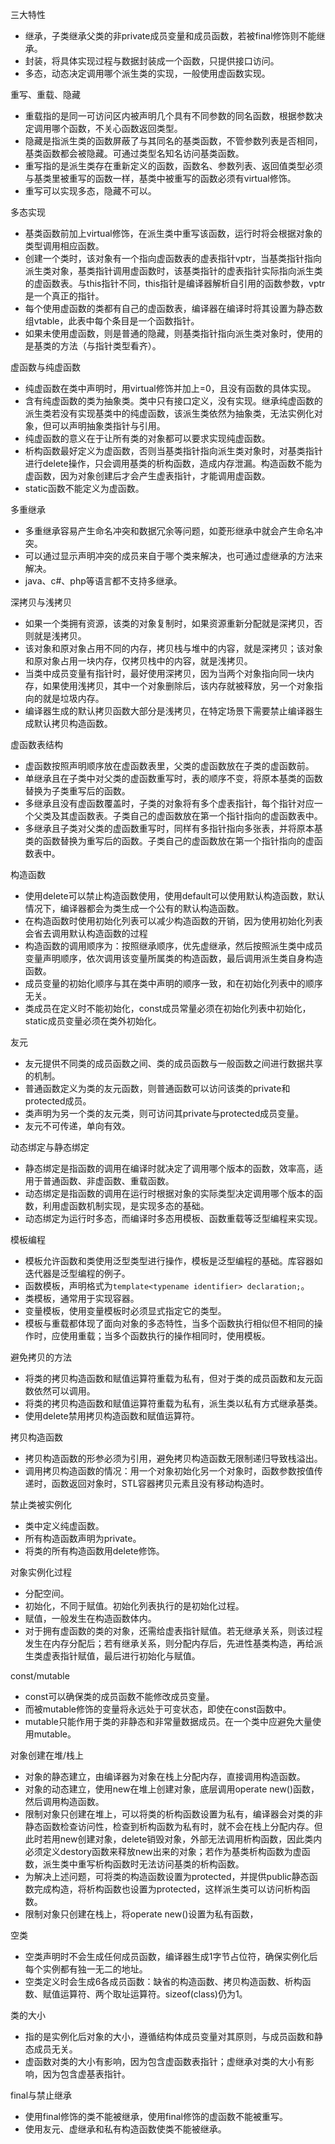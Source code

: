 三大特性
- 继承，子类继承父类的非private成员变量和成员函数，若被final修饰则不能继承。
- 封装，将具体实现过程与数据封装成一个函数，只提供接口访问。
- 多态，动态决定调用哪个派生类的实现，一般使用虚函数实现。

重写、重载、隐藏
- 重载指的是同一可访问区内被声明几个具有不同参数的同名函数，根据参数决定调用哪个函数，不关心函数返回类型。
- 隐藏是指派生类的函数屏蔽了与其同名的基类函数，不管参数列表是否相同，基类函数都会被隐藏。可通过类型名知名访问基类函数。
- 重写指的是派生类存在重新定义的函数，函数名、参数列表、返回值类型必须与基类里被重写的函数一样，基类中被重写的函数必须有virtual修饰。
- 重写可以实现多态，隐藏不可以。

多态实现
- 基类函数前加上virtual修饰，在派生类中重写该函数，运行时将会根据对象的类型调用相应函数。
- 创建一个类时，该对象有一个指向虚函数表的虚表指针vptr，当基类指针指向派生类对象，基类指针调用虚函数时，该基类指针的虚表指针实际指向派生类的虚函数表。与this指针不同，this指针是编译器解析自引用的函数参数，vptr是一个真正的指针。
- 每个使用虚函数的类都有自己的虚函数表，编译器在编译时将其设置为静态数组vtable，此表中每个条目是一个函数指针。
- 如果未使用虚函数，则是普通的隐藏，则基类指针指向派生类对象时，使用的是基类的方法（与指针类型看齐）。

虚函数与纯虚函数
- 纯虚函数在类中声明时，用virtual修饰并加上=0，且没有函数的具体实现。
- 含有纯虚函数的类为抽象类。类中只有接口定义，没有实现。继承纯虚函数的派生类若没有实现基类中的纯虚函数，该派生类依然为抽象类，无法实例化对象，但可以声明抽象类指针与引用。
- 纯虚函数的意义在于让所有类的对象都可以要求实现纯虚函数。
- 析构函数最好定义为虚函数，否则当基类指针指向派生类对象时，对基类指针进行delete操作，只会调用基类的析构函数，造成内存泄漏。构造函数不能为虚函数，因为对象创建后才会产生虚表指针，才能调用虚函数。
- static函数不能定义为虚函数。

多重继承
- 多重继承容易产生命名冲突和数据冗余等问题，如菱形继承中就会产生命名冲突。
- 可以通过显示声明冲突的成员来自于哪个类来解决，也可通过虚继承的方法来解决。
- java、c#、php等语言都不支持多继承。

深拷贝与浅拷贝
- 如果一个类拥有资源，该类的对象复制时，如果资源重新分配就是深拷贝，否则就是浅拷贝。
- 该对象和原对象占用不同的内存，拷贝栈与堆中的内容，就是深拷贝；该对象和原对象占用一块内存，仅拷贝栈中的内容，就是浅拷贝。
- 当类中成员变量有指针时，最好使用深拷贝，因为当两个对象指向同一块内存，如果使用浅拷贝，其中一个对象删除后，该内存就被释放，另一个对象指向的就是垃圾内存。
- 编译器生成的默认拷贝函数大部分是浅拷贝，在特定场景下需要禁止编译器生成默认拷贝构造函数。

虚函数表结构
- 虚函数按照声明顺序放在虚函数表里，父类的虚函数放在子类的虚函数前。
- 单继承且在子类中对父类的虚函数重写时，表的顺序不变，将原本基类的函数替换为子类重写后的函数。
- 多继承且没有虚函数覆盖时，子类的对象将有多个虚表指针，每个指针对应一个父类及其虚函数表。子类自己的虚函数放在第一个指针指向的虚函数表中。
- 多继承且子类对父类的虚函数重写时，同样有多指针指向多张表，并将原本基类的函数替换为重写后的函数。子类自己的虚函数放在第一个指针指向的虚函数表中。

构造函数
- 使用delete可以禁止构造函数使用，使用default可以使用默认构造函数，默认情况下，编译器都会为类生成一个公有的默认构造函数。
- 在构造函数时使用初始化列表可以减少构造函数的开销，因为使用初始化列表会省去调用默认构造函数的过程
- 构造函数的调用顺序为：按照继承顺序，优先虚继承，然后按照派生类中成员变量声明顺序，依次调用该变量所属类的构造函数，最后调用派生类自身构造函数。
- 成员变量的初始化顺序与其在类中声明的顺序一致，和在初始化列表中的顺序无关。
- 类成员在定义时不能初始化，const成员常量必须在初始化列表中初始化，static成员变量必须在类外初始化。

友元
- 友元提供不同类的成员函数之间、类的成员函数与一般函数之间进行数据共享的机制。
- 普通函数定义为类的友元函数，则普通函数可以访问该类的private和protected成员。
- 类声明为另一个类的友元类，则可访问其private与protected成员变量。
- 友元不可传递，单向有效。

动态绑定与静态绑定
- 静态绑定是指函数的调用在编译时就决定了调用哪个版本的函数，效率高，适用于普通函数、非虚函数、重载函数。
- 动态绑定是指函数的调用在运行时根据对象的实际类型决定调用哪个版本的函数，利用虚函数机制实现，是实现多态的基础。
- 动态绑定为运行时多态，而编译时多态用模板、函数重载等泛型编程来实现。

模板编程
- 模板允许函数和类使用泛型类型进行操作，模板是泛型编程的基础。库容器如迭代器是泛型编程的例子。
- 函数模板，声明格式为```template<typename identifier> declaration;```。
- 类模板，通常用于实现容器。
- 变量模板，使用变量模板时必须显式指定它的类型。
- 模板与重载都体现了面向对象的多态特性，当多个函数执行相似但不相同的操作时，应使用重载；当多个函数执行的操作相同时，使用模板。

避免拷贝的方法
- 将类的拷贝构造函数和赋值运算符重载为私有，但对于类的成员函数和友元函数依然可以调用。
- 将类的拷贝构造函数和赋值运算符重载为私有，派生类以私有方式继承基类。
- 使用delete禁用拷贝构造函数和赋值运算符。

拷贝构造函数
- 拷贝构造函数的形参必须为引用，避免拷贝构造函数无限制递归导致栈溢出。
- 调用拷贝构造函数的情况：用一个对象初始化另一个对象时，函数参数按值传递时，函数返回对象时，STL容器拷贝元素且没有移动构造时。

禁止类被实例化
- 类中定义纯虚函数。
- 所有构造函数声明为private。
- 将类的所有构造函数用delete修饰。

对象实例化过程
- 分配空间。
- 初始化，不同于赋值。初始化列表执行的是初始化过程。
- 赋值，一般发生在构造函数体内。
- 对于拥有虚函数的类的对象，还需给虚表指针赋值。若无继承关系，则该过程发生在内存分配后；若有继承关系，则分配内存后，先进性基类构造，再给派生类虚表指针赋值，最后进行初始化与赋值。

const/mutable
- const可以确保类的成员函数不能修改成员变量。
- 而被mutable修饰的变量将永远处于可变状态，即使在const函数中。
- mutable只能作用于类的非静态和非常量数据成员。在一个类中应避免大量使用mutable。

对象创建在堆/栈上
- 对象的静态建立，由编译器为对象在栈上分配内存，直接调用构造函数。
- 对象的动态建立，使用new在堆上创建对象，底层调用operate new()函数，然后调用构造函数。
- 限制对象只创建在堆上，可以将类的析构函数设置为私有，编译器会对类的非静态函数检查访问性，检查到析构函数为私有时，就不会在栈上分配内存。但此时若用new创建对象，delete销毁对象，外部无法调用析构函数，因此类内必须定义destory函数来释放new出来的对象；若作为基类析构函数为虚函数，派生类中重写析构函数时无法访问基类的析构函数。
- 为解决上述问题，可将类的构造函数设置为protected，并提供public静态函数完成构造，将析构函数也设置为protected，这样派生类可以访问析构函数。
- 限制对象只创建在栈上，将operate new()设置为私有函数，

空类
- 空类声明时不会生成任何成员函数，编译器生成1字节占位符，确保实例化后每个实例都有独一无二的地址。
- 空类定义时会生成6各成员函数：缺省的构造函数、拷贝构造函数、析构函数、赋值运算符、两个取址运算符。sizeof(class)仍为1。

类的大小
- 指的是实例化后对象的大小，遵循结构体成员变量对其原则，与成员函数和静态成员无关。
- 虚函数对类的大小有影响，因为包含虚函数表指针；虚继承对类的大小有影响，因为包含虚基表指针。

final与禁止继承
- 使用final修饰的类不能被继承，使用final修饰的虚函数不能被重写。
- 使用友元、虚继承和私有构造函数使类不能被继承。

















